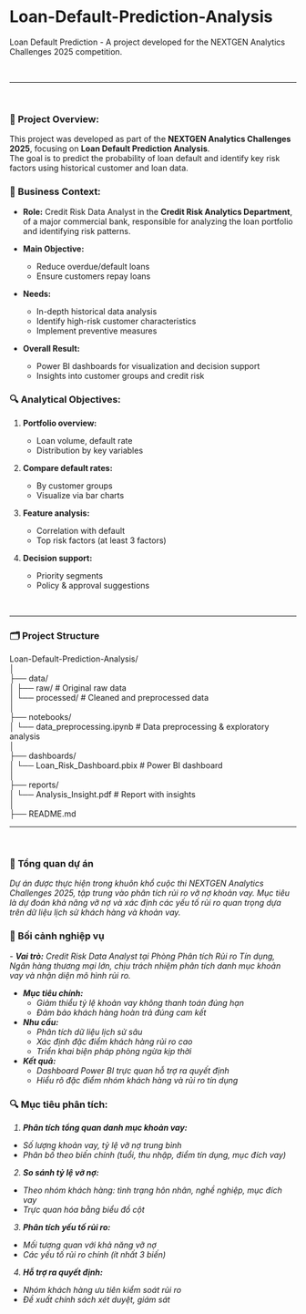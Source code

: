 # Loan-Default-Prediction-Analysis
Loan Default Prediction - A project developed for the NEXTGEN Analytics Challenges 2025 competition.

<br>

---
<br>

### 📘 Project Overview:
This project was developed as part of the **NEXTGEN Analytics Challenges 2025**, focusing on **Loan Default Prediction Analysis**.  
The goal is to predict the probability of loan default and identify key risk factors using historical customer and loan data.


### 🏦 Business Context:
- **Role:** Credit Risk Data Analyst in the **Credit Risk Analytics Department**, of a major commercial bank, responsible for analyzing the loan portfolio and identifying risk patterns.
- **Main Objective:**  
  - Reduce overdue/default loans  
  - Ensure customers repay loans

- **Needs:**  
  - In-depth historical data analysis
  - Identify high-risk customer characteristics
  - Implement preventive measures

- **Overall Result:**  
  - Power BI dashboards for visualization and decision support 
  - Insights into customer groups and credit risk 


### 🔍 Analytical Objectives:
1. **Portfolio overview:**  
   - Loan volume, default rate
   - Distribution by key variables 

2. **Compare default rates:**  
   - By customer groups
   - Visualize via bar charts

3. **Feature analysis:**  
   - Correlation with default
   - Top risk factors (at least 3 factors)

4. **Decision support:**  
   - Priority segments
   - Policy & approval suggestions


<br>

---

### 🗂 Project Structure
Loan-Default-Prediction-Analysis/<br>
│<br>
├── data/<br>
│ ├── raw/ # Original raw data<br>
│ └── processed/ # Cleaned and preprocessed data<br>
│<br>
├── notebooks/<br>
│ └── data_preprocessing.ipynb # Data preprocessing & exploratory analysis<br>
│<br>
├── dashboards/<br>
│ └── Loan_Risk_Dashboard.pbix # Power BI dashboard<br>
│<br>
├── reports/<br>
│ └── Analysis_Insight.pdf # Report with insights<br>
│<br>
├── README.md<br>

---

<br>

### 📘 Tổng quan dự án 
<i>Dự án được thực hiện trong khuôn khổ cuộc thi NEXTGEN Analytics Challenges 2025, tập trung vào phân tích rủi ro vỡ nợ khoản vay. 
Mục tiêu là dự đoán khả năng vỡ nợ và xác định các yếu tố rủi ro quan trọng dựa trên dữ liệu lịch sử khách hàng và khoản vay.</i>

### 🏦 Bối cảnh nghiệp vụ
<i>- **Vai trò:** Credit Risk Data Analyst tại Phòng Phân tích Rủi ro Tín dụng, Ngân hàng thương mại lớn, chịu trách nhiệm phân tích danh mục khoản vay và nhận diện mô hình rủi ro.
- **Mục tiêu chính:**
  - Giảm thiểu tỷ lệ khoản vay không thanh toán đúng hạn
  - Đảm bảo khách hàng hoàn trả đúng cam kết
- **Nhu cầu:**
  - Phân tích dữ liệu lịch sử sâu
  - Xác định đặc điểm khách hàng rủi ro cao
  - Triển khai biện pháp phòng ngừa kịp thời
- **Kết quả:**
  - Dashboard Power BI trực quan hỗ trợ ra quyết định
  - Hiểu rõ đặc điểm nhóm khách hàng và rủi ro tín dụng
</i>

### 🔍 Mục tiêu phân tích:<i>
1. **Phân tích tổng quan danh mục khoản vay:**
  - Số lượng khoản vay, tỷ lệ vỡ nợ trung bình
  - Phân bố theo biến chính (tuổi, thu nhập, điểm tín dụng, mục đích vay)
2. **So sánh tỷ lệ vỡ nợ:**
  - Theo nhóm khách hàng: tình trạng hôn nhân, nghề nghiệp, mục đích vay
  - Trực quan hóa bằng biểu đồ cột
3. **Phân tích yếu tố rủi ro:**
  - Mối tương quan với khả năng vỡ nợ
  - Các yếu tố rủi ro chính (ít nhất 3 biến)
4. **Hỗ trợ ra quyết định:**
  - Nhóm khách hàng ưu tiên kiểm soát rủi ro
  - Đề xuất chính sách xét duyệt, giám sát</i>
